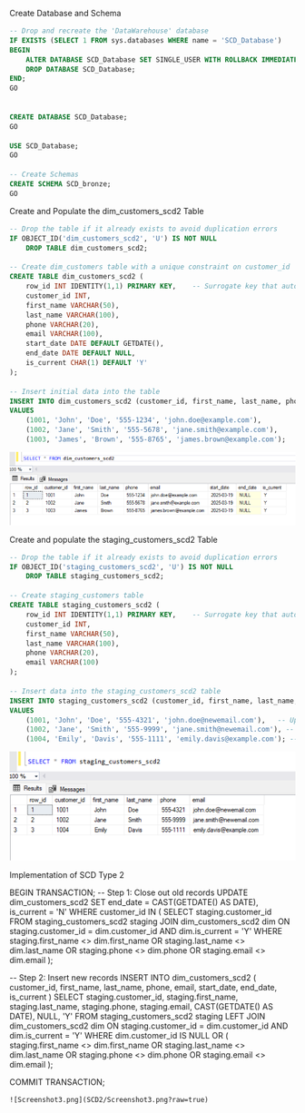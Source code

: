 Create Database and Schema

```sql
-- Drop and recreate the 'DataWarehouse' database
IF EXISTS (SELECT 1 FROM sys.databases WHERE name = 'SCD_Database')
BEGIN
    ALTER DATABASE SCD_Database SET SINGLE_USER WITH ROLLBACK IMMEDIATE;
    DROP DATABASE SCD_Database;
END;
GO


CREATE DATABASE SCD_Database;
GO

USE SCD_Database;
GO

-- Create Schemas
CREATE SCHEMA SCD_bronze;
GO
```

Create and Populate the dim_customers_scd2 Table

```sql
-- Drop the table if it already exists to avoid duplication errors
IF OBJECT_ID('dim_customers_scd2', 'U') IS NOT NULL
    DROP TABLE dim_customers_scd2;

-- Create dim_customers table with a unique constraint on customer_id
CREATE TABLE dim_customers_scd2 (
    row_id INT IDENTITY(1,1) PRIMARY KEY,    -- Surrogate key that auto-increments
    customer_id INT,
    first_name VARCHAR(50),
    last_name VARCHAR(100),
    phone VARCHAR(20),
    email VARCHAR(100),
    start_date DATE DEFAULT GETDATE(),
    end_date DATE DEFAULT NULL,
    is_current CHAR(1) DEFAULT 'Y'
);

-- Insert initial data into the table
INSERT INTO dim_customers_scd2 (customer_id, first_name, last_name, phone, email)
VALUES 
    (1001, 'John', 'Doe', '555-1234', 'john.doe@example.com'),
    (1002, 'Jane', 'Smith', '555-5678', 'jane.smith@example.com'),
    (1003, 'James', 'Brown', '555-8765', 'james.brown@example.com');
```

![Screenshot1.png](SCD2/Screenshot1.png?raw=true)

Create and populate the staging_customers_scd2 Table

```sql
-- Drop the table if it already exists to avoid duplication errors
IF OBJECT_ID('staging_customers_scd2', 'U') IS NOT NULL
    DROP TABLE staging_customers_scd2;

-- Create staging_customers table
CREATE TABLE staging_customers_scd2 (
    row_id INT IDENTITY(1,1) PRIMARY KEY,    -- Surrogate key that auto-increments
    customer_id INT,
    first_name VARCHAR(50),
    last_name VARCHAR(100),
    phone VARCHAR(20),
    email VARCHAR(100)
);

-- Insert data into the staging_customers_scd2 table
INSERT INTO staging_customers_scd2 (customer_id, first_name, last_name, phone, email)
VALUES 
    (1001, 'John', 'Doe', '555-4321', 'john.doe@newemail.com'),   -- Updated email and phone for existing customer
    (1002, 'Jane', 'Smith', '555-9999', 'jane.smith@newemail.com'), -- Updated phone and email for existing customer
    (1004, 'Emily', 'Davis', '555-1111', 'emily.davis@example.com'); -- New customer record
```
![Screenshot2.png](SCD2/Screenshot2.png?raw=true)

Implementation of SCD Type 2

BEGIN TRANSACTION;
-- Step 1: Close out old records
UPDATE dim_customers_scd2
SET 
    end_date = CAST(GETDATE() AS DATE),
    is_current = 'N'
WHERE customer_id IN (
    SELECT staging.customer_id
    FROM staging_customers_scd2 staging
    JOIN dim_customers_scd2 dim
      ON staging.customer_id = dim.customer_id
      AND dim.is_current = 'Y'
    WHERE 
        staging.first_name <> dim.first_name OR
        staging.last_name <> dim.last_name OR
        staging.phone <> dim.phone OR
        staging.email <> dim.email
);

-- Step 2: Insert new records
INSERT INTO dim_customers_scd2 (
  customer_id, 
  first_name, 
  last_name, 
  phone, 
  email,
  start_date,
  end_date,
  is_current
)
SELECT 
  staging.customer_id,
  staging.first_name,
  staging.last_name,
  staging.phone,
  staging.email,
  CAST(GETDATE() AS DATE),
  NULL,
  'Y'
FROM staging_customers_scd2 staging
LEFT JOIN dim_customers_scd2 dim
  ON staging.customer_id = dim.customer_id
  AND dim.is_current = 'Y'
WHERE dim.customer_id IS NULL
   OR (
     staging.first_name <> dim.first_name OR
     staging.last_name <> dim.last_name OR
     staging.phone <> dim.phone OR
     staging.email <> dim.email
   );

COMMIT TRANSACTION;
```
![Screenshot3.png](SCD2/Screenshot3.png?raw=true)
